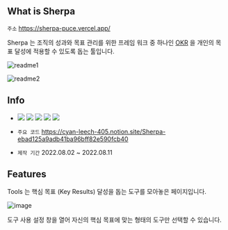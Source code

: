 ## What is Sherpa 

`주소` https://sherpa-puce.vercel.app/

Sherpa 는 조직의 성과와 목표 관리를 위한 프레임 워크 중 하나인 [OKR](https://www.salesforce.com/kr/hub/organization/what-is-okr/) 을 개인의 목표 달성에 적용할 수 있도록 돕는 툴입니다.  

![readme1](https://user-images.githubusercontent.com/81809559/183916762-83a2c7c1-932a-49f2-87e4-93d427342d34.png)

![readme2](https://user-images.githubusercontent.com/81809559/183916918-ff74924e-b111-4676-9d76-4005dded1540.png)  


## Info

- <img src="https://img.shields.io/badge/Next.js-000000?style=for-the-badge&logo=Next.js&logoColor=white"> <img src="https://img.shields.io/badge/TypeScript-3178C6?style=for-the-badge&logo=TypeScript&logoColor=white"> <img src="https://img.shields.io/badge/Redux-764ABC?style=for-the-badge&logo=Redux&logoColor=white"> <img src="https://img.shields.io/badge/Firebase-FFCA28?style=for-the-badge&logo=Firebase&logoColor=white"> <img src="https://img.shields.io/badge/TailwindCSS-06B6D4?style=for-the-badge&logo=TailwindCSS&logoColor=white">

- `주요 코드` https://cyan-leech-405.notion.site/Sherpa-ebad125a9adb41ba96bff82e590fcb40  

- `제작 기간` 2022.08.02 ~ 2022.08.11 
  
  
## Features

Tools 는 핵심 목표 (Key Results) 달성을 돕는 도구를 모아놓은 페이지입니다. 

![image](https://user-images.githubusercontent.com/81809559/183923263-e59ccb55-aed1-49b3-a4af-6c4763052152.png)

도구 사용 설정 창을 열어 자신의 핵심 목표에 맞는 형태의 도구만 선택할 수 있습니다.



